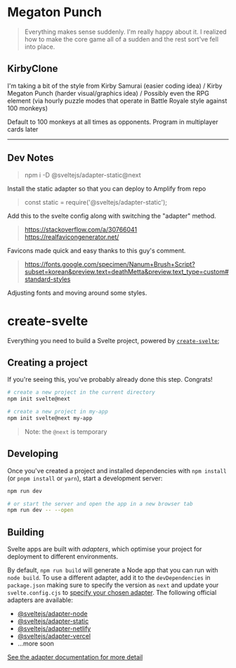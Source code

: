 # Megaton Punch

> Everything makes sense suddenly. I'm really happy about it. I realized how to make the core game all of a sudden and the rest sort've fell into place. 

## KirbyClone

I'm taking a bit of the style from Kirby Samurai (easier coding idea) / Kirby Megaton Punch (harder visual/graphics idea) / Possibly even the RPG element (via hourly puzzle modes that operate in Battle Royale style against 100 monkeys)

Default to 100 monkeys at all times as opponents. Program in multiplayer cards later


---

## Dev Notes

> npm i -D @sveltejs/adapter-static@next

Install the static adapter so that you can deploy to Amplify from repo

> const static = require('@sveltejs/adapter-static');

Add this to the svelte config along with switching the "adapter" method.

> https://stackoverflow.com/a/30766041
> https://realfavicongenerator.net/

Favicons made quick and easy thanks to this guy's comment. 

> https://fonts.google.com/specimen/Nanum+Brush+Script?subset=korean&preview.text=deathMetta&preview.text_type=custom#standard-styles

Adjusting fonts and moving around some styles.

# create-svelte

Everything you need to build a Svelte project, powered by [`create-svelte`](https://github.com/sveltejs/kit/tree/master/packages/create-svelte);

## Creating a project

If you're seeing this, you've probably already done this step. Congrats!

```bash
# create a new project in the current directory
npm init svelte@next

# create a new project in my-app
npm init svelte@next my-app
```

> Note: the `@next` is temporary

## Developing

Once you've created a project and installed dependencies with `npm install` (or `pnpm install` or `yarn`), start a development server:

```bash
npm run dev

# or start the server and open the app in a new browser tab
npm run dev -- --open
```

## Building

Svelte apps are built with _adapters_, which optimise your project for deployment to different environments.

By default, `npm run build` will generate a Node app that you can run with `node build`. To use a different adapter, add it to the `devDependencies` in `package.json` making sure to specify the version as `next` and update your `svelte.config.cjs` to [specify your chosen adapter](https://kit.svelte.dev/docs#configuration-adapter). The following official adapters are available:

- [@sveltejs/adapter-node](https://github.com/sveltejs/kit/tree/master/packages/adapter-node)
- [@sveltejs/adapter-static](https://github.com/sveltejs/kit/tree/master/packages/adapter-static)
- [@sveltejs/adapter-netlify](https://github.com/sveltejs/kit/tree/master/packages/adapter-netlify)
- [@sveltejs/adapter-vercel](https://github.com/sveltejs/kit/tree/master/packages/adapter-vercel)
- ...more soon

[See the adapter documentation for more detail](https://kit.svelte.dev/docs#adapters)
